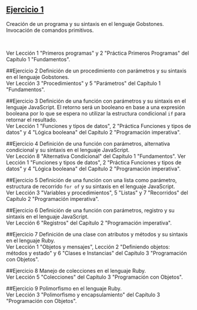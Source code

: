 <div class="panel-group" id="accordion">
  <div class="panel panel-default" style="width: 100%;">
    <div class="panel-heading">
      <a data-toggle="collapse" data-parent="#accordion" href="#collapseOne">
        <h2>Ejercicio 1</h2>
      </a>
    </div>
    <div id="collapseOne" class="panel-collapse collapse">
      <div class="panel-body">
        <p>Creación de un programa y su sintaxis en el lenguaje Gobstones. Invocación de comandos primitivos.</p><br>
        <p>Ver Lección 1 "Primeros programas" y 2 "Práctica Primeros Programas" del Capítulo 1 "Fundamentos".</p>
      </div>
    </div>
  </div>
</div>

##Ejercicio 2
Definición de un procedimiento con parámetros y su sintaxis en el lenguaje Gobstones.<br>
Ver Lección 3 "Procedimientos" y 5 "Parámetros" del Capítulo 1 "Fundamentos".

##Ejercicio 3
Definición de una función con parámetros y su sintaxis en el lenguaje JavaScript. 
El retorno será un booleano en base a una expresión booleana por lo que se espera no utilizar la estructura condicional `if` para retornar el resultado.<br>
Ver Lección 1 "Funciones y tipos de datos", 2 "Práctica Funciones y tipos de datos" y 4 "Lógica booleana" del Capítulo 2 "Programación imperativa".

##Ejercicio 4
Definición de una función con parámetros, alternativa condicional y su sintaxis en el lenguaje JavaScript.<br>
Ver Lección 8 "Alternativa Condicional" del Capítulo 1 "Fundamentos".
Ver Lección 1 "Funciones y tipos de datos", 2 "Práctica Funciones y tipos de datos" y 4 "Lógica booleana" del Capítulo 2 "Programación imperativa".

##Ejercicio 5
Definición de una función con una lista como parámetro, estructura de recorrido `for of` y su sintaxis en el lenguaje JavaScript.<br>
Ver Lección 3 "Variables y procedimientos", 5 "Listas" y 7 "Recorridos" del Capítulo 2 "Programación imperativa".

##Ejercicio 6
Definición de una función con parámetros, registro y su sintaxis en el lenguaje JavaScript.<br>
Ver Lección 6 "Registros" del Capítulo 2 "Programación imperativa".

##Ejercicio 7
Definición de una clase con atributos y métodos y su sintaxis en el lenguaje Ruby.<br>
Ver Lección 1 "Objetos y mensajes", Lección 2 "Definiendo objetos: métodos y estado" y 6 "Clases e Instancias" del Capítulo 3 "Programación con Objetos".

##Ejercicio 8
Manejo de colecciones en el lenguaje Ruby.<br>
Ver Lección 5 "Colecciones" del Capítulo 3 "Programación con Objetos".

##Ejercicio 9
Polimorfismo en el lenguaje Ruby.<br>
Ver Lección 3 "Polimorfismo y encapsulamiento" del Capítulo 3 "Programación con Objetos".
